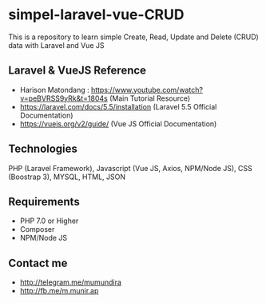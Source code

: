 # simpel-laravel-vue-CRUD
This is a repository to learn simple Create, Read, Update and Delete (CRUD) data with Laravel and Vue JS

## Laravel & VueJS Reference
- Harison Matondang : https://www.youtube.com/watch?v=peBVRSS9yRk&t=1804s (Main Tutorial Resource)
- https://laravel.com/docs/5.5/installation (Laravel 5.5 Official Documentation)
- https://vuejs.org/v2/guide/ (Vue JS Official Documentation)

## Technologies
PHP (Laravel Framework), Javascript (Vue JS, Axios, NPM/Node JS), CSS (Boostrap 3), MYSQL, HTML, JSON

## Requirements
- PHP 7.0 or Higher
- Composer
- NPM/Node JS

## Contact me
- http://telegram.me/mumundira
- http://fb.me/m.munir.ap<br>
